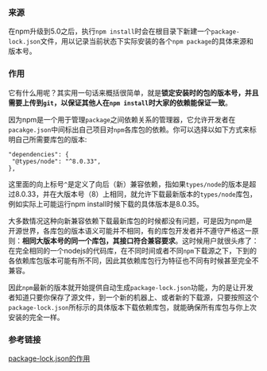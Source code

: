 ### 来源
在npm升级到5.0之后，执行`npm install`时会在根目录下新建一个`package-lock.json`文件，用以记录当前状态下实际安装的各个`npm package`的具体来源和版本号。
### 作用
它有什么用呢？其实用一句话来概括很简单，就是**锁定安装时的包的版本号，并且需要上传到`git`，以保证其他人在`npm install`时大家的依赖能保证一致**。

因为npm是一个用于管理`package`之间依赖关系的管理器，它允许开发者在`pacakge.json`中间标出自己项目对`npm`各库包的依赖。你可以选择以如下方式来标明自己所需要库包的版本:
```
"dependencies": {
 "@types/node": "^8.0.33",
},
```
这里面的向上标号`^`是定义了向后（新）兼容依赖，指如果`types/node`的版本是超过8.0.33，并在大版本号（8）上相同，就允许下载最新版本的`types/node`库包，例如实际上可能运行npm install时候下载的具体版本是8.0.35。

大多数情况这种向新兼容依赖下载最新库包的时候都没有问题，可是因为npm是开源世界，各库包的版本语义可能并不相同，有的库包开发者并不遵守严格这一原则：**相同大版本号的同一个库包，其接口符合兼容要求**。这时候用户就很头疼了：在完全相同的一个nodejs的代码库，在不同时间或者不同`npm`下载源之下，下到的各依赖库包版本可能有所不同，因此其依赖库包行为特征也不同有时候甚至完全不兼容。

因此`npm`最新的版本就开始提供自动生成`package-lock.json`功能，为的是让开发者知道只要你保存了源文件，到一个新的机器上、或者新的下载源，只要按照这个`package-lock.json`所标示的具体版本下载依赖库包，就能确保所有库包与你上次安装的完全一样。

### 参考链接
[package-lock.json的作用](https://www.cnblogs.com/cangqinglang/p/8336754.html)


